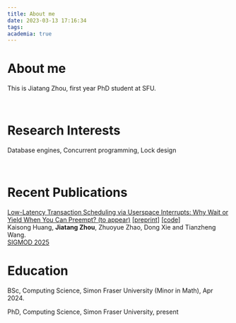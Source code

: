 ```yaml
---
title: About me
date: 2023-03-13 17:16:34
tags:
academia: true
---
```




# About me

This is Jiatang Zhou, first year PhD student at SFU.


<br>

# Research Interests

Database engines, Concurrent programming, Lock design

<br>

# Recent Publications

[Low-Latency Transaction Scheduling via Userspace Interrupts: Why Wait or Yield When You Can Preempt? (to appear)](#) 
[[preprint]](https://www2.cs.sfu.ca/~tzwang/preemptdb.pdf) 
[[code]](https://github.com/sfu-dis/preemptdb)\
Kaisong Huang, **Jiatang Zhou**, Zhuoyue Zhao, Dong Xie and Tianzheng Wang.\
[SIGMOD 2025](https://2025.sigmod.org/)
<br>

# Education

BSc, Computing Science, Simon Fraser University (Minor in Math), Apr 2024.

PhD, Computing Science, Simon Fraser University, present